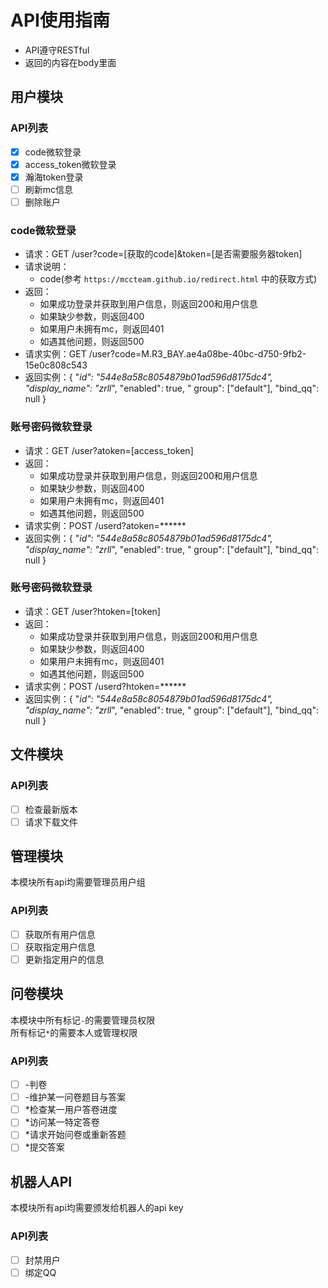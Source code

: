 # API使用指南

- API遵守RESTful
- 返回的内容在body里面

## 用户模块

### API列表

- [x] code微软登录
- [x] access_token微软登录
- [x] 瀚海token登录
- [ ] 刷新mc信息
- [ ] 删除账户

### code微软登录

- 请求：GET /user?code=[获取的code]&token=[是否需要服务器token]
- 请求说明：
    - code(参考 `https://mccteam.github.io/redirect.html` 中的获取方式)
- 返回：
    - 如果成功登录并获取到用户信息，则返回200和用户信息
    - 如果缺少参数，则返回400
    - 如果用户未拥有mc，则返回401
    - 如遇其他问题，则返回500
- 请求实例：GET /user?code=M.R3_BAY.ae4a08be-40bc-d750-9fb2-15e0c808c543
- 返回实例：{ "_id": "544e8a58c8054879b01ad596d8175dc4", "display_name": "zrll_", "enabled": true, "
  group": ["default"], "bind_qq": null }

### 账号密码微软登录

- 请求：GET /user?atoken=[access_token]
- 返回：
    - 如果成功登录并获取到用户信息，则返回200和用户信息
    - 如果缺少参数，则返回400
    - 如果用户未拥有mc，则返回401
    - 如遇其他问题，则返回500
- 请求实例：POST /userd?atoken=******
- 返回实例：{ "_id": "544e8a58c8054879b01ad596d8175dc4", "display_name": "zrll_", "enabled": true, "
  group": ["default"], "bind_qq": null }

### 账号密码微软登录

- 请求：GET /user?htoken=[token]
- 返回：
    - 如果成功登录并获取到用户信息，则返回200和用户信息
    - 如果缺少参数，则返回400
    - 如果用户未拥有mc，则返回401
    - 如遇其他问题，则返回500
- 请求实例：POST /userd?htoken=******
- 返回实例：{ "_id": "544e8a58c8054879b01ad596d8175dc4", "display_name": "zrll_", "enabled": true, "
  group": ["default"], "bind_qq": null }

## 文件模块

### API列表

- [ ] 检查最新版本
- [ ] 请求下载文件

## 管理模块

本模块所有api均需要管理员用户组

### API列表

- [ ] 获取所有用户信息
- [ ] 获取指定用户信息
- [ ] 更新指定用户的信息

## 问卷模块

本模块中所有标记`-`的需要管理员权限<br>
所有标记`*`的需要本人或管理权限

### API列表

- [ ] -判卷
- [ ] -维护某一问卷题目与答案
- [ ] *检查某一用户答卷进度
- [ ] *访问某一特定答卷
- [ ] *请求开始问卷或重新答题
- [ ] *提交答案

## 机器人API
本模块所有api均需要颁发给机器人的api key
### API列表
- [ ] 封禁用户
- [ ] 绑定QQ
